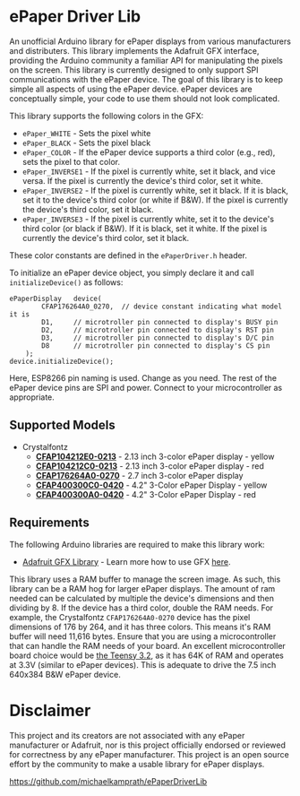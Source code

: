 # ePaper Driver Lib
An unofficial Arduino library for ePaper displays from various manufacturers and distributers. This library implements the Adafruit GFX interface, providing the Arduino community a familiar API for manipulating the pixels on the screen.  This library is currently designed to only support SPI communications with the ePaper device. The goal of this library is to keep simple all aspects of using the ePaper device. ePaper devices are conceptually simple, your code to use them should not look complicated.

This library supports the following colors in the GFX:

* `ePaper_WHITE` - Sets the pixel white
* `ePaper_BLACK` - Sets the pixel black
* `ePaper_COLOR` - If the ePaper device supports a third color (e.g., red), sets the pixel to that color.
* `ePaper_INVERSE1` - If the pixel is currently white, set it black, and vice versa. If the pixel is currently the device's third color, set it white.
* `ePaper_INVERSE2` - If the pixel is currently white, set it black. If it is black, set it to the device's third color (or white if B&W). If the pixel is currently the device's third color, set it black.
* `ePaper_INVERSE3` - If the pixel is currently white, set it to the device's third color (or black if B&W). If it is black, set it white. If the pixel is currently the device's third color, set it black.

These color constants are defined in the `ePaperDriver.h` header.

To initialize an ePaper device object, you simply declare it and call `initializeDevice()` as follows:
```
ePaperDisplay	device(
		CFAP176264A0_0270,	// device constant indicating what model it is
		D1,		// microtroller pin connected to display's BUSY pin
		D2,		// microtroller pin connected to display's RST pin
		D3,		// microtroller pin connected to display's D/C pin
		D8		// microtroller pin connected to display's CS pin
	);
device.initializeDevice();
```
Here, ESP8266 pin naming is used. Change as you need. The rest of the ePaper device pins are SPI and power. Connect to your microcontroller as appropriate. 

## Supported Models

* Crystalfontz
    * **[CFAP104212E0-0213](https://www.crystalfontz.com/product/cfap104212e00213-yellow-black-white-epaper-display)** - 2.13 inch 3-color ePaper display - yellow
    * **[CFAP104212C0-0213](https://www.crystalfontz.com/product/cfap104212c00213-epaper-eink-color-display)** - 2.13 inch 3-color ePaper display - red
    * **[CFAP176264A0-0270](https://www.crystalfontz.com/product/cfap176264a00270-3-color-epaper-display)** - 2.7 inch 3-color ePaper display
    * **[CFAP400300C0-0420](https://www.crystalfontz.com/product/cfap400300c00420-400x300-3-color-epaper-display)** - 4.2" 3-Color ePaper Display - yellow
    * **[CFAP400300A0-0420](https://www.crystalfontz.com/product/cfap400300a00420-3-color-4-inch-epaper-display)** - 4.2" 3-Color ePaper Display - red

## Requirements
The following Arduino libraries are required to make this library work: 

* [Adafruit GFX Library](https://github.com/adafruit/Adafruit-GFX-Library) - Learn more how to use GFX [here](https://learn.adafruit.com/adafruit-gfx-graphics-library/).

This library uses a RAM buffer to manage the screen image. As such, this library can be a RAM hog for larger ePaper displays. The amount of ram needed can be calculated by multiple the device's dimensions and then dividing by 8. If the device has a third color, double the RAM needs. For example, the Crystalfontz `CFAP176264A0-0270` device has the pixel dimensions of 176 by 264, and it has three colors. This means it's RAM buffer will need 11,616 bytes. Ensure that you are using a microcontroller that can handle the RAM needs of your board. An excellent microcontroller board choice would be [the Teensy 3.2](https://www.pjrc.com/store/teensy32.html), as it has 64K of RAM and operates at 3.3V (similar to ePaper devices). This is adequate to drive the 7.5 inch 640x384 B&W ePaper device. 

# Disclaimer 

This project and its creators are not associated with any ePaper manufacturer or Adafruit, nor is this project officially endorsed or reviewed for correctness by any ePaper manufacturer. This project is an open source effort by the community to make a usable library for ePaper displays.

https://github.com/michaelkamprath/ePaperDriverLib
